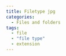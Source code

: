 ```yaml
---
title: Filetype jpg
categories:
  - Files and folders
tags:
  - file
  - "file type"
  - extension
---
```

